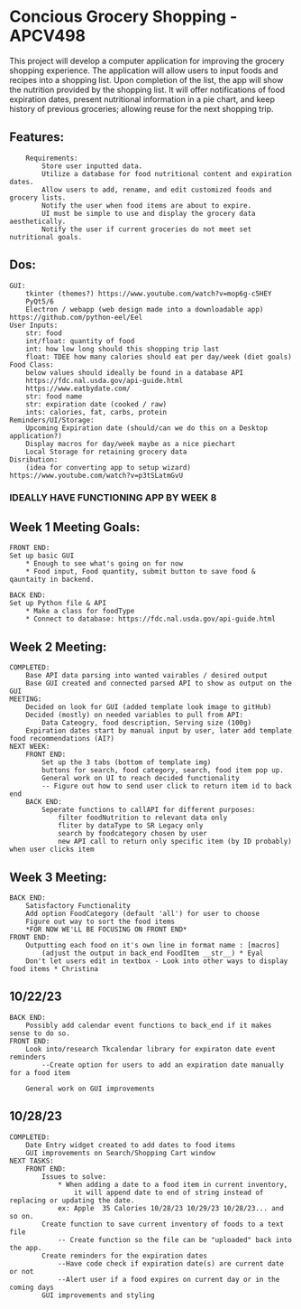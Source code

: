 # Concious Grocery Shopping - APCV498
This project will develop a computer application for improving the grocery shopping experience. 
The application will allow users to input foods and recipes into a shopping list. 
Upon completion of the list, the app will show the nutrition provided by the shopping list.
It will offer notifications of food expiration dates, present nutritional information in a pie chart,
and keep history of previous groceries; allowing reuse for the next shopping trip.

## Features:
        Requirements:
            Store user inputted data.
            Utilize a database for food nutritional content and expiration dates.
            Allow users to add, rename, and edit customized foods and grocery lists.
            Notify the user when food items are about to expire.
            UI must be simple to use and display the grocery data aesthetically.
            Notify the user if current groceries do not meet set nutritional goals.
##  Dos:
    GUI:
        tkinter (themes?) https://www.youtube.com/watch?v=mop6g-c5HEY
        PyQt5/6 
        Electron / webapp (web design made into a downloadable app) https://github.com/python-eel/Eel
    User Inputs:
        str: food
        int/float: quantity of food
        int: how low long should this shopping trip last
        float: TDEE how many calories should eat per day/week (diet goals)
    Food Class: 
        below values should ideally be found in a database API 
        https://fdc.nal.usda.gov/api-guide.html
        https://www.eatbydate.com/
        str: food name 
        str: expiration date (cooked / raw) 
        ints: calories, fat, carbs, protein
    Reminders/UI/Storage:
        Upcoming Expiration date (should/can we do this on a Desktop application?)
        Display macros for day/week maybe as a nice piechart
        Local Storage for retaining grocery data
    Disribution:
        (idea for converting app to setup wizard) https://www.youtube.com/watch?v=p3tSLatmGvU


### IDEALLY HAVE FUNCTIONING APP BY WEEK 8

## Week 1 Meeting Goals:
    FRONT END:
    Set up basic GUI
        * Enough to see what's going on for now
        * Food input, Food quantity, submit button to save food & qauntaity in backend.

    BACK END:
    Set up Python file & API
        * Make a class for foodType 
        * Connect to database: https://fdc.nal.usda.gov/api-guide.html

## Week 2 Meeting:
    COMPLETED:
        Base API data parsing into wanted vairables / desired output
        Base GUI created and connected parsed API to show as output on the GUI
    MEETING:
        Decided on look for GUI (added template look image to gitHub)
        Decided (mostly) on needed variables to pull from API:
            Data Cateogry, food description, Serving size (100g)
        Expiration dates start by manual input by user, later add template food recommendations (AI?)
    NEXT WEEK:
        FRONT END:
            Set up the 3 tabs (bottom of template img)
            buttons for search, food category, search, food item pop up.
            General work on UI to reach decided functionality
            -- Figure out how to send user click to return item id to back end
        BACK END:
            Seperate functions to callAPI for different purposes: 
                filter foodNutrition to relevant data only
                fliter by dataType to SR Legacy only
                search by foodcategory chosen by user
                new API call to return only specific item (by ID probably) when user clicks item

## Week 3 Meeting:
    BACK END:
        Satisfactory Functionality
        Add option FoodCategory (default 'all') for user to choose
        Figure out way to sort the food items
        *FOR NOW WE'LL BE FOCUSING ON FRONT END*
    FRONT END:
        Outputting each food on it's own line in format name : [macros]
            (adjust the output in back_end FoodItem __str__) * Eyal
        Don't let users edit in textbox - Look into other ways to display food items * Christina
## 10/22/23
    BACK END:
        Possibly add calendar event functions to back_end if it makes sense to do so. 
    FRONT END:
        Look into/research Tkcalendar library for expiraton date event reminders
            --Create option for users to add an expiration date manually for a food item

        General work on GUI improvements
## 10/28/23
    COMPLETED:
        Date Entry widget created to add dates to food items
        GUI improvements on Search/Shopping Cart window
    NEXT TASKS: 
        FRONT END:
            Issues to solve: 
                * When adding a date to a food item in current inventory,
                    it will append date to end of string instead of replacing or updating the date.
                ex: Apple  35 Calories 10/28/23 10/29/23 10/28/23... and so on.
            Create function to save current inventory of foods to a text file
                -- Create function so the file can be "uploaded" back into the app.
            Create reminders for the expiration dates
                --Have code check if expiration date(s) are current date or not
                --Alert user if a food expires on current day or in the coming days
            GUI improvements and styling